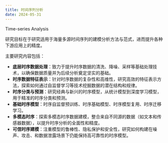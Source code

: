 ```yaml
---
title: 时间序列分析
date: 2024-05-31
---
```


Time-series Analysis

研究目标在于研究适用于海量多源时间序列的建模分析方法与范式，进而提升各种下游应用上的精度。

<!--more-->

主要研究内容包括：

- **底层时序数据处理**：致力于提升时序数据的清洗、降噪、采样等基础处理技术，以确保数据质量并为后续分析奠定坚实的基础。
- **时序数据特征表示**：针对时序数据的复杂性和高维性，研究高效的特征表示方法，探索如何通过自监督学习等技术挖掘数据的潜在结构和规律。
- **时序分类与预测**：研究经典与新兴的时序模型，从统计模型到深度学习模型，用于精准的时序分类和预测。
- **基础时序模型**：时序自监督预训练、时序基础模型、时序模型复用、时序迁移学习。
- **多模态时序**：探索多模态时序数据建模，整合来自不同源的数据（如文本和传感器数据），以提升时序分析的全面性和精度。
- **可信时序建模**：注重模型的鲁棒性、隐私保护和安全性，研究如何构建在噪声、攻击、和数据泄露场景下仍能保持高可靠性的时序模型。
